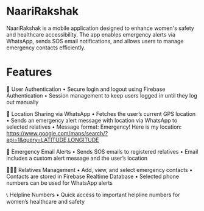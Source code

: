 # NaariRakshak
NaariRakshak is a mobile application designed to enhance women's safety and healthcare accessibility. The app enables emergency alerts via WhatsApp, sends SOS email notifications, and allows users to manage emergency contacts efficiently.

# Features

🔐 User Authentication
• Secure login and logout using Firebase Authentication
• Session management to keep users logged in until they log out manually

📍 Location Sharing via WhatsApp
• Fetches the user’s current GPS location
• Sends an emergency alert message with location via WhatsApp to selected relatives
• Message format:
Emergency! Here is my location: https://www.google.com/maps/search/?api=1&query=LATITUDE,LONGITUDE

📧 Emergency Email Alerts
• Sends SOS emails to registered relatives
• Email includes a custom alert message and the user’s location

👨‍👩‍👧 Relatives Management
• Add, view, and select emergency contacts
• Contacts are stored in Firebase Realtime Database
• Selected phone numbers can be used for WhatsApp alerts

📞 Helpline Numbers
• Quick access to important helpline numbers for women’s healthcare and safety



